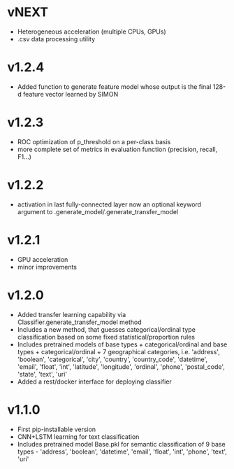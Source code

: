 # vNEXT
* Heterogeneous acceleration (multiple CPUs, GPUs)
* .csv data processing utility

# v1.2.4
* Added function to generate feature model whose output is the final 128-d feature vector learned by SIMON
# v1.2.3
* ROC optimization of p_threshold on a per-class basis
* more complete set of metrics in evaluation function (precision, recall, F1...)
# v1.2.2
* activation in last fully-connected layer now an optional keyword argument
to .generate_model/.generate_transfer_model
# v1.2.1
* GPU acceleration
* minor improvements
# v1.2.0
* Added transfer learning capability via Classifier.generate_transfer_model method
* Includes a new method, that guesses categorical/ordinal type classification based on some fixed statistical/proportion rules
* Includes pretrained models of base types + categorical/ordinal and base types + categorical/ordinal + 7 geographical categories, i.e. 'address', 'boolean', 'categorical', 'city', 'country', 'country_code', 'datetime', 'email', 'float', 'int', 'latitude', 'longitude', 'ordinal', 'phone', 'postal_code', 'state', 'text', 'uri'
* Added a rest/docker interface for deploying classifier

# v1.1.0
* First pip-installable version
* CNN+LSTM learning for text classification
* Includes pretrained model Base.pkl for semantic classification of 9 base types - 'address', 'boolean', 'datetime', 'email', 'float', 'int', 'phone', 'text', 'uri'
